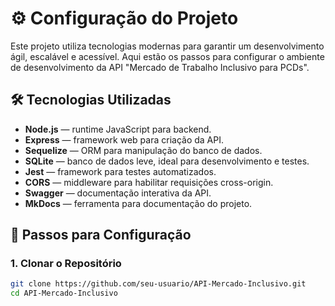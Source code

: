 # ⚙️ Configuração do Projeto

Este projeto utiliza tecnologias modernas para garantir um desenvolvimento ágil, escalável e acessível. Aqui estão os passos para configurar o ambiente de desenvolvimento da API "Mercado de Trabalho Inclusivo para PCDs".

## 🛠️ Tecnologias Utilizadas

- **Node.js** — runtime JavaScript para backend.
- **Express** — framework web para criação da API.
- **Sequelize** — ORM para manipulação do banco de dados.
- **SQLite** — banco de dados leve, ideal para desenvolvimento e testes.
- **Jest** — framework para testes automatizados.
- **CORS** — middleware para habilitar requisições cross-origin.
- **Swagger** — documentação interativa da API.
- **MkDocs** — ferramenta para documentação do projeto.

## 🚀 Passos para Configuração

### 1. Clonar o Repositório

```bash
git clone https://github.com/seu-usuario/API-Mercado-Inclusivo.git
cd API-Mercado-Inclusivo


